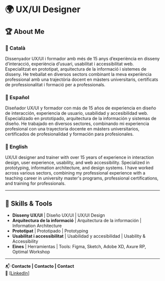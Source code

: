 # 🌍 UX/UI Designer  

## 🏆 About Me  

### 📌 Català  
Dissenyador UX/UI i formador amb més de 15 anys d’experiència en disseny d’interacció, experiència d’usuari, usabilitat i accessibilitat web. Especialitzat en prototipat, arquitectura de la informació i sistemes de disseny. He treballat en diversos sectors combinant la meva experiència professional amb una trajectòria docent en màsters universitaris, certificats de professionalitat i formació per a professionals.  

### 📌 Español  
Diseñador UX/UI y formador con más de 15 años de experiencia en diseño de interacción, experiencia de usuario, usabilidad y accesibilidad web. Especializado en prototipado, arquitectura de la información y sistemas de diseño. He trabajado en diversos sectores, combinando mi experiencia profesional con una trayectoria docente en másters universitarios, certificados de profesionalidad y formación para profesionales.  

### 📌 English  
UX/UI designer and trainer with over 15 years of experience in interaction design, user experience, usability, and web accessibility. Specialized in prototyping, information architecture, and design systems. I have worked across various sectors, combining my professional experience with a teaching career in university master's programs, professional certifications, and training for professionals.  

---

## 🔧 Skills & Tools  

- **Disseny UX/UI** | Diseño UX/UI | UX/UI Design  
- **Arquitectura de la informació** | Arquitectura de la información | Information Architecture  
- **Prototipat** | Prototipado | Prototyping  
- **Usabilitat i accessibilitat** | Usabilidad y accesibilidad | Usability & Accessibility  
- **Eines** | Herramientas | Tools: Figma, Sketch, Adobe XD, Axure RP, Optimal Workshop  

---

📬 **Contacte | Contacto | Contact**  
🔗 [[LinkedIn](https://www.linkedin.com/in/gegebe/)]  

